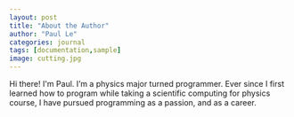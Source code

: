 ```yaml
---
layout: post
title: "About the Author"
author: "Paul Le"
categories: journal
tags: [documentation,sample]
image: cutting.jpg
---
```


Hi there! I'm Paul. I’m a physics major turned programmer. Ever since I first learned how to program while taking a scientific computing for physics course, I have pursued programming as a passion, and as a career. 
